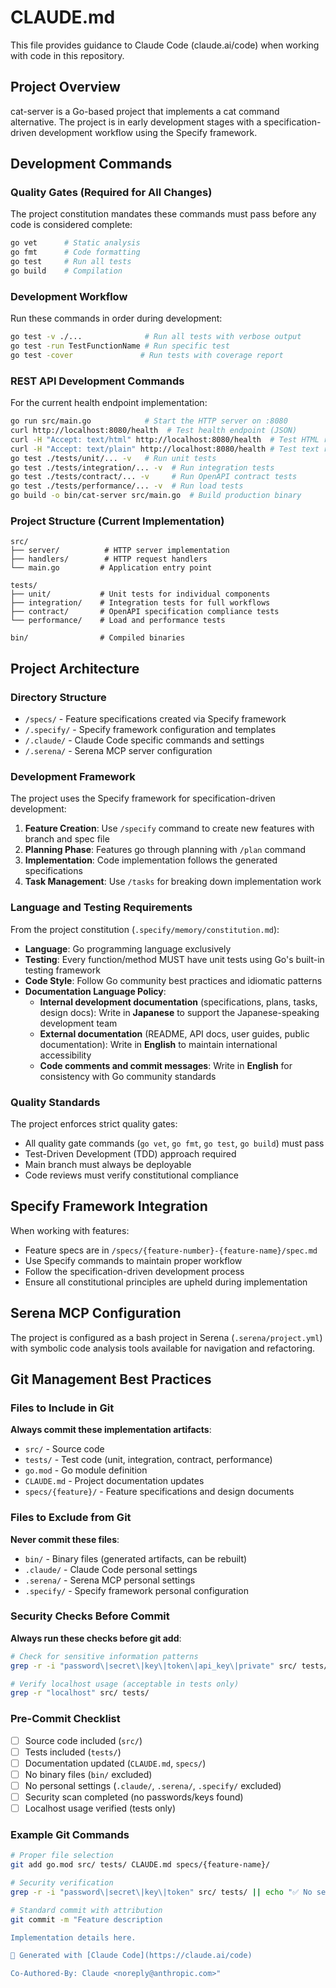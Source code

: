 # CLAUDE.md

This file provides guidance to Claude Code (claude.ai/code) when working with code in this repository.

## Project Overview

cat-server is a Go-based project that implements a cat command alternative. The project is in early development stages with a specification-driven development workflow using the Specify framework.

## Development Commands

### Quality Gates (Required for All Changes)
The project constitution mandates these commands must pass before any code is considered complete:

```bash
go vet      # Static analysis
go fmt      # Code formatting
go test     # Run all tests
go build    # Compilation
```

### Development Workflow
Run these commands in order during development:
```bash
go test -v ./...              # Run all tests with verbose output
go test -run TestFunctionName # Run specific test
go test -cover               # Run tests with coverage report
```

### REST API Development Commands
For the current health endpoint implementation:
```bash
go run src/main.go            # Start the HTTP server on :8080
curl http://localhost:8080/health  # Test health endpoint (JSON)
curl -H "Accept: text/html" http://localhost:8080/health  # Test HTML response
curl -H "Accept: text/plain" http://localhost:8080/health # Test text response
go test ./tests/unit/... -v   # Run unit tests
go test ./tests/integration/... -v  # Run integration tests
go test ./tests/contract/... -v     # Run OpenAPI contract tests
go test ./tests/performance/... -v  # Run load tests
go build -o bin/cat-server src/main.go  # Build production binary
```

### Project Structure (Current Implementation)
```
src/
├── server/          # HTTP server implementation
├── handlers/        # HTTP request handlers
└── main.go         # Application entry point

tests/
├── unit/           # Unit tests for individual components
├── integration/    # Integration tests for full workflows
├── contract/       # OpenAPI specification compliance tests
└── performance/    # Load and performance tests

bin/                # Compiled binaries
```

## Project Architecture

### Directory Structure
- `/specs/` - Feature specifications created via Specify framework
- `/.specify/` - Specify framework configuration and templates
- `/.claude/` - Claude Code specific commands and settings
- `/.serena/` - Serena MCP server configuration

### Development Framework
The project uses the Specify framework for specification-driven development:

1. **Feature Creation**: Use `/specify` command to create new features with branch and spec file
2. **Planning Phase**: Features go through planning with `/plan` command
3. **Implementation**: Code implementation follows the generated specifications
4. **Task Management**: Use `/tasks` for breaking down implementation work

### Language and Testing Requirements

From the project constitution (`.specify/memory/constitution.md`):

- **Language**: Go programming language exclusively
- **Testing**: Every function/method MUST have unit tests using Go's built-in testing framework
- **Code Style**: Follow Go community best practices and idiomatic patterns
- **Documentation Language Policy**:
  - **Internal development documentation** (specifications, plans, tasks, design docs): Write in **Japanese** to support the Japanese-speaking development team
  - **External documentation** (README, API docs, user guides, public documentation): Write in **English** to maintain international accessibility
  - **Code comments and commit messages**: Write in **English** for consistency with Go community standards

### Quality Standards

The project enforces strict quality gates:
- All quality gate commands (`go vet`, `go fmt`, `go test`, `go build`) must pass
- Test-Driven Development (TDD) approach required
- Main branch must always be deployable
- Code reviews must verify constitutional compliance

## Specify Framework Integration

When working with features:
- Feature specs are in `/specs/{feature-number}-{feature-name}/spec.md`
- Use Specify commands to maintain proper workflow
- Follow the specification-driven development process
- Ensure all constitutional principles are upheld during implementation

## Serena MCP Configuration

The project is configured as a bash project in Serena (`.serena/project.yml`) with symbolic code analysis tools available for navigation and refactoring.

## Git Management Best Practices

### Files to Include in Git
**Always commit these implementation artifacts**:
- `src/` - Source code
- `tests/` - Test code (unit, integration, contract, performance)
- `go.mod` - Go module definition
- `CLAUDE.md` - Project documentation updates
- `specs/{feature}/` - Feature specifications and design documents

### Files to Exclude from Git
**Never commit these files**:
- `bin/` - Binary files (generated artifacts, can be rebuilt)
- `.claude/` - Claude Code personal settings
- `.serena/` - Serena MCP personal settings
- `.specify/` - Specify framework personal configuration

### Security Checks Before Commit
**Always run these checks before git add**:
```bash
# Check for sensitive information patterns
grep -r -i "password\|secret\|key\|token\|api_key\|private" src/ tests/ go.mod

# Verify localhost usage (acceptable in tests only)
grep -r "localhost" src/ tests/
```

### Pre-Commit Checklist
- [ ] Source code included (`src/`)
- [ ] Tests included (`tests/`)
- [ ] Documentation updated (`CLAUDE.md`, `specs/`)
- [ ] No binary files (`bin/` excluded)
- [ ] No personal settings (`.claude/`, `.serena/`, `.specify/` excluded)
- [ ] Security scan completed (no passwords/keys found)
- [ ] Localhost usage verified (tests only)

### Example Git Commands
```bash
# Proper file selection
git add go.mod src/ tests/ CLAUDE.md specs/{feature-name}/

# Security verification
grep -r -i "password\|secret\|key\|token" src/ tests/ || echo "✅ No sensitive data"

# Standard commit with attribution
git commit -m "Feature description

Implementation details here.

🤖 Generated with [Claude Code](https://claude.ai/code)

Co-Authored-By: Claude <noreply@anthropic.com>"
```